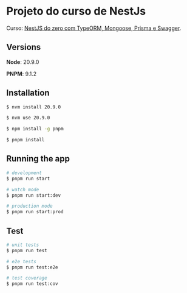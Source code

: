 # Projeto do curso de NestJs

Curso: [NestJS do zero com TypeORM, Mongoose, Prisma e Swagger](https://udemy.com/course/nestjs-do-zero/).

## Versions

**Node**: 20.9.0

**PNPM**: 9.1.2

## Installation

```bash
$ nvm install 20.9.0
```

```bash
$ nvm use 20.9.0
```

```bash
$ npm install -g pnpm
```

```bash
$ pnpm install
```

## Running the app

```bash
# development
$ pnpm run start

# watch mode
$ pnpm run start:dev

# production mode
$ pnpm run start:prod
```

## Test

```bash
# unit tests
$ pnpm run test

# e2e tests
$ pnpm run test:e2e

# test coverage
$ pnpm run test:cov
```
